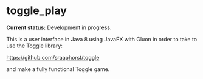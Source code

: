 # toggle_play

**Current status:** Development in progress.

This is a user interface in Java 8 using JavaFX with Gluon in order to take to use the Toggle library:

https://github.com/sraaphorst/toggle

and make a fully functional Toggle game.
